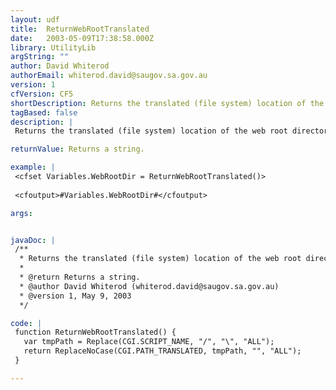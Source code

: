 ```yaml
---
layout: udf
title:  ReturnWebRootTranslated
date:   2003-05-09T17:38:58.000Z
library: UtilityLib
argString: ""
author: David Whiterod
authorEmail: whiterod.david@saugov.sa.gov.au
version: 1
cfVersion: CF5
shortDescription: Returns the translated (file system) location of the web root directory.
tagBased: false
description: |
 Returns the translated (file system) location of the web root directory. Relies on PATH_TRANSLATED and SCRIPT_NAME

returnValue: Returns a string.

example: |
 <cfset Variables.WebRootDir = ReturnWebRootTranslated()>
 
 <cfoutput>#Variables.WebRootDir#</cfoutput>

args:


javaDoc: |
 /**
  * Returns the translated (file system) location of the web root directory.
  * 
  * @return Returns a string. 
  * @author David Whiterod (whiterod.david@saugov.sa.gov.au) 
  * @version 1, May 9, 2003 
  */

code: |
 function ReturnWebRootTranslated() {
   var tmpPath = Replace(CGI.SCRIPT_NAME, "/", "\", "ALL");
   return ReplaceNoCase(CGI.PATH_TRANSLATED, tmpPath, "", "ALL");
 }

---
```


